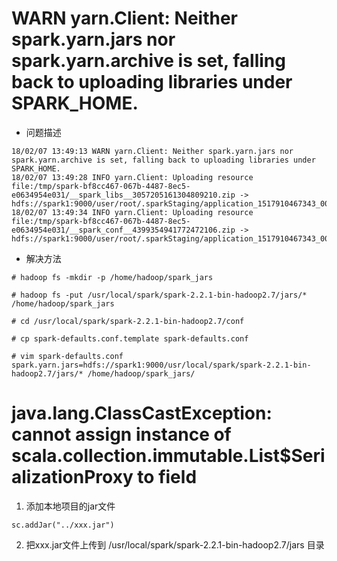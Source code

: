 # WARN yarn.Client: Neither spark.yarn.jars nor spark.yarn.archive is set, falling back to uploading libraries under SPARK_HOME.
- 问题描述
```
18/02/07 13:49:13 WARN yarn.Client: Neither spark.yarn.jars nor spark.yarn.archive is set, falling back to uploading libraries under SPARK_HOME.
18/02/07 13:49:28 INFO yarn.Client: Uploading resource file:/tmp/spark-bf8cc467-067b-4487-8ec5-e0634954e031/__spark_libs__3057205161304809210.zip -> hdfs://spark1:9000/user/root/.sparkStaging/application_1517910467343_0003/__spark_libs__3057205161304809210.zip
18/02/07 13:49:34 INFO yarn.Client: Uploading resource file:/tmp/spark-bf8cc467-067b-4487-8ec5-e0634954e031/__spark_conf__4399354941772472106.zip -> hdfs://spark1:9000/user/root/.sparkStaging/application_1517910467343_0003/__spark_conf__.zip
```
- 解决方法
```
# hadoop fs -mkdir -p /home/hadoop/spark_jars

# hadoop fs -put /usr/local/spark/spark-2.2.1-bin-hadoop2.7/jars/* /home/hadoop/spark_jars

# cd /usr/local/spark/spark-2.2.1-bin-hadoop2.7/conf

# cp spark-defaults.conf.template spark-defaults.conf

# vim spark-defaults.conf
spark.yarn.jars=hdfs://spark1:9000/usr/local/spark/spark-2.2.1-bin-hadoop2.7/jars/* /home/hadoop/spark_jars/
```

# java.lang.ClassCastException: cannot assign instance of scala.collection.immutable.List$SerializationProxy to field
1. 添加本地项目的jar文件
```
sc.addJar("../xxx.jar")
```
2. 把xxx.jar文件上传到 /usr/local/spark/spark-2.2.1-bin-hadoop2.7/jars 目录
